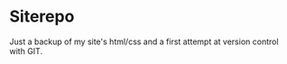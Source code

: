 Siterepo
========
Just a backup of my site's html/css and a first attempt at version control with GIT.
